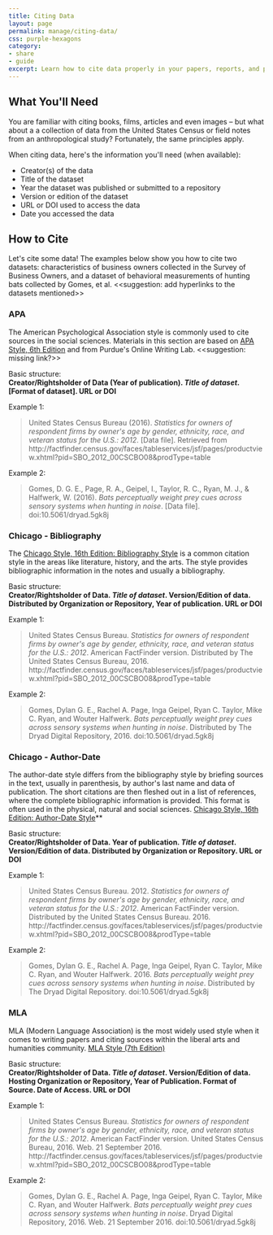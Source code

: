 ```yaml
---
title: Citing Data 
layout: page
permalink: manage/citing-data/
css: purple-hexagons
category: 
- share
- guide
excerpt: Learn how to cite data properly in your papers, reports, and presentations  
---
```


## What You'll Need 

You are familiar with citing books, films, articles and even images – but what about a a collection of data from the United States Census or field notes from an anthropological study? Fortunately, the same principles apply.

When citing data, here's the information you'll need (when available):

* Creator(s) of the data
* Title of the dataset
* Year the dataset was published or submitted to a repository
* Version or edition of the dataset
* URL or DOI used to access the data
* Date you accessed the data
 
## How to Cite 

Let's cite some data! The examples below show you how to cite two datasets: characteristics of business owners collected in the Survey of Business Owners, and a dataset of behavioral measurements of hunting bats collected by Gomes, et al. <<suggestion: add hyperlinks to the datasets mentioned>>

### APA 

The American Psychological Association style is commonly used to cite sources in the social sciences. Materials in this section are based on [APA Style, 6th Edition](https://owl.english.purdue.edu/owl/resource/560/01/) and from Purdue's Online Writing Lab. <<suggestion: missing link?>>


Basic structure: <br>
**Creator/Rightsholder of Data (Year of publication). <i>Title of dataset</i>. [Format of dataset]. URL or DOI**

Example 1:

> United States Census Bureau (2016). <i>Statistics for owners of respondent firms by owner's age by gender, ethnicity, race, and veteran status for the U.S.: 2012</i>. [Data file]. Retrieved from ht<i></i>tp://factfinder.census.gov/faces/tableservices/jsf/pages/productview.xhtml?pid=SBO_2012_00CSCBO08&prodType=table

Example 2:

> Gomes, D. G. E., Page, R. A., Geipel, I., Taylor, R. C., Ryan, M. J., & Halfwerk, W. (2016). <i>Bats perceptually weight prey cues across sensory systems when hunting in noise</i>. [Data file].	doi:10.5061/dryad.5gk8j


### Chicago - Bibliography 

The [Chicago Style, 16th Edition: Bibliography Style](http://www.chicagomanualofstyle.org/tools_citationguide.html) is a common citation style in the areas like literature, history, and the arts. The style provides bibliographic information in the notes and usually a bibliography.

Basic structure:<br>
**Creator/Rightsholder of Data. <i>Title of dataset</i>. Version/Edition of data. Distributed by Organization or Repository, Year of publication. URL or DOI**

Example 1:

> United States Census Bureau. <i>Statistics for owners of respondent firms by owner's age by gender, ethnicity, race, and veteran status for the U.S.: 2012</i>. American FactFinder version. Distributed by The United States Census Bureau, 2016. ht<i></i>tp://factfinder.census.gov/faces/tableservices/jsf/pages/productview.xhtml?pid=SBO_2012_00CSCBO08&prodType=table

Example 2:

> Gomes, Dylan G. E., Rachel A. Page, Inga Geipel, Ryan C. Taylor, Mike C. Ryan, and Wouter Halfwerk. <i>Bats perceptually weight prey cues across sensory systems when hunting in noise</i>. Distributed by The Dryad Digital Repository, 2016. doi:10.5061/dryad.5gk8j

### Chicago - Author-Date

The author-date style differs from the bibliography style by briefing sources in the text, usually in parenthesis, by author's last name and data of publication. The short citations are then fleshed out in a list of references, where the complete bibliographic information is provided. This format is often used in the physical, natural and social sciences. [Chicago Style, 16th Edition: Author-Date Style](http://www.chicagomanualofstyle.org/tools_citationguide.html)**

Basic structure:<br>
**Creator/Rightsholder of Data. Year of publication. <i>Title of dataset</i>. Version/Edition of data. Distributed by Organization or Repository. URL or DOI**

Example 1:

> United States Census Bureau. 2012. <i>Statistics for owners of respondent firms by owner's age by gender, ethnicity, race, and veteran status for the U.S.: 2012</i>. American FactFinder version. Distributed by the United States Census Bureau. 2016. ht<i></i>tp://factfinder.census.gov/faces/tableservices/jsf/pages/productview.xhtml?pid=SBO_2012_00CSCBO08&prodType=table

Example 2:

> Gomes, Dylan G. E., Rachel A. Page, Inga Geipel, Ryan C. Taylor, Mike C. Ryan, and Wouter Halfwerk. 2016. <i>Bats perceptually weight prey cues across sensory systems when hunting in noise</i>. Distributed by The Dryad Digital Repository. doi:10.5061/dryad.5gk8j

### MLA 

MLA (Modern Language Association) is the most widely used style when it comes to writing papers and citing sources within the liberal arts and humanities community. [MLA Style (7th Edition)](https://owl.english.purdue.edu/owl/resource/747/01/)


Basic structure:<br>
**Creator/Rightsholder of Data. <i>Title of dataset</i>. Version/Edition of data. Hosting Organization or Repository, Year of Publication. Format of Source. Date of Access. URL or DOI**

Example 1:

> United States Census Bureau. <i>Statistics for owners of respondent firms by owner's age by gender, ethnicity, race, and veteran status for the U.S.: 2012</i>. American FactFinder version. United States Census Bureau, 2016. Web. 21 September 2016. ht<i></i>tp://factfinder.census.gov/faces/tableservices/jsf/pages/productview.xhtml?pid=SBO_2012_00CSCBO08&prodType=table

Example 2:

> Gomes, Dylan G. E., Rachel A. Page, Inga Geipel, Ryan C. Taylor, Mike C. Ryan, and Wouter Halfwerk. <i>Bats perceptually weight prey cues across sensory systems when hunting in noise</i>. Dryad Digital Repository, 2016. Web. 21 September 2016. doi:10.5061/dryad.5gk8j
